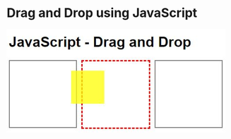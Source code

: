 # Drag and Drop using JavaScript

![Drag and Drop using JavaScript](src/img/drag-drop-using-javascript.jpg "Drag and Drop using JavaScript")